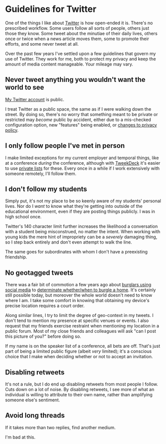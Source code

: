 <!-- title: Guidelines for Twitter -->
<!-- categories: pages -->
<!-- tags: twitter -->
<!-- published: 2015-08-09T19:32:00-05:00 -->
<!-- updated: 2015-08-09T19:32:00-05:00 -->
<!-- summary: Guidelines that I've settled upon that govern my use of Twitter, both to protect my privacy and to keep things manageable. -->

# Guidelines for Twitter

One of the things I like about [Twitter](https://twitter.com/) is how open-ended it is. There's no prescribed workflow. Some users follow all sorts of people, others just those they know. Some tweet about the minutiae of their daily lives, others once or twice when a news article moves them, some to promote their efforts, and some never tweet at all.

Over the past few years I've settled upon a few guidelines that govern my use of Twitter. They work for me, both to protect my privacy and keep the amount of media content manageable. Your mileage may vary.

## Never tweet anything you wouldn't want the world to see

[My Twitter account](https://twitter.com/technmsg) is public.

I treat Twitter as a public space, the same as if I were walking down the street. By doing so, there's no worry that something meant to be private or restricted may *become* public by accident, either due to a mis-checked configuration option, new "features" being enabled, or [changes to privacy policy](https://www.google.com/search?q=facebook+privacy+issues).

## I only follow people I've met in person

I make limited exceptions for my current employer and temporal things, like at a conference *during* the conference, although with [TweekDeck](https://tweetdeck.twitter.com) it's easier to use [private lists](https://support.twitter.com/articles/76460) for these. Every once in a while if I work extensively with someone remotely, I'll follow them.

## I don't follow my students

Simply put, it's not my place to be so keenly aware of my students' personal lives. Nor do I *want* to know what they're getting into outside of the educational environment, even if they are posting things publicly. I was in high school once.

Twitter's 140 character limit further increases the likelihood a conversation with a student being misconstrued, no matter the intent. When working with young kids the mere hint of impropriety can be a *severely* damaging thing, so I step back entirely and don't even attempt to walk the line.

The same goes for subordinates with whom I don't have a preexisting friendship.

## No geotagged tweets

There was a fair bit of commotion a few years ago about [burglars using social media](http://techland.time.com/2011/09/27/burglars-now-using-twitter-facebook-against-you/) to [determinate whether/when to burgle a home](http://www.adweek.com/socialtimes/burglars-social-media/486786). It's certainly still possible today, but moreover the whole world doesn't need to know where I am. I take some comfort in knowing that obtaining my device's precise location requires a court order.

Along similar lines, I try to limit the degree of geo-context in my tweets. I don't tend to mention my presence at specific venues or events. I also request that my friends exercise restraint when mentioning my location in a public forum. Most of my close friends and colleagues will ask "can I post this picture of you?" before doing so.

If my name is on the speaker list of a conference, all bets are off. That's just part of being a limited public figure (albeit *very* limited); it's a conscious choice that I make when deciding whether or not to accept an invitation.

## Disabling retweets

It's not a rule, but I do end up disabling retweets from most people I follow. Cuts down on a lot of noise. By disabling retweets, I see more of what an individual is willing to attribute to their own name, rather than amplifying someone else's sentiment.

## Avoid long threads

If it takes more than two replies, find another medium.

I'm bad at this.
